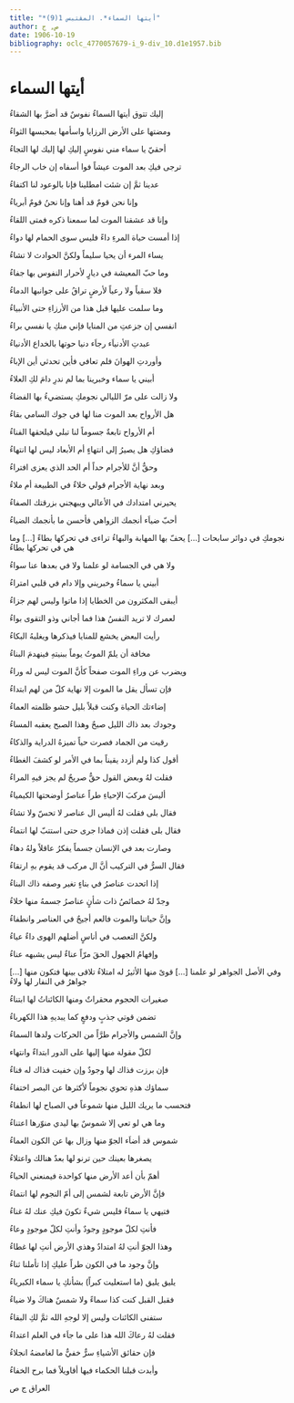 ```yaml
---
title: "*أيتها السماء*. المقتبس 1(9)"
author: ص, ج
date: 1906-10-19
bibliography: oclc_4770057679-i_9-div_10.d1e1957.bib
---
```




#  أيتها السماء 


 إليك تتوق أيتها السماءُ   نفوسٌ قد أضرَّ بها الشقاءُ  

 ومضتها على الأرض الرزايا   واسأمها بمحبسها الثواءُ  

 أحقيّ يا سماء مني نفوسٍ   إليكِ لها إليك لها التجاءُ  

 ترجى فيكِ بعد الموت عيشاً   فوا أسفاه إن خاب الرجاءُ  

 عدينا ثمَّ إن شئت امطلينا   فإنا بالوعود لنا اكتفاءُ  

 وإنا نحن قومٌ قد أهنا   وإنا نحنُ قومٌ أبرياءُ  

 وإنا قد عشقنا الموت لما   سمعنا ذكره فمتى اللقاءُ  

 إذا أمست حياة المرءِ داءً   فليس سوى الحمام لها دواءُ  

 يساء المرء أن يحيا سليماً   ولكنَّ الحوادث لا تشاءُ  

 وما حبّ المعيشة في ديارٍ   لأحرار النفوس بها جفاءُ  

 فلا سقياً ولا رعياً لأرضٍ   تراقُ على جوانبها الدماءُ  

 وما سلمت عليها قبل هذا   من الأرزاءِ حتى الأنبياءُ  

 انفسي إن جزعتِ من المنايا   فإني منكِ يا نفسي براءُ  

 عبدتِ الأدنياَء رجاَء دنيا   حوتها بالخداع الأدنياءُ  

 وأوردتِ الهوانَ فلم تعافي   فأين تحدثي أين الإباءُ  

 أبيني يا سماء وخبرينا   بما لم ندرِ دامَ لكِ العلاءُ  

 ولا زالت على مرّ الليالي   نجومكِ يستضيءُ بها الفضاءُ  

 هل الأرواح بعد الموت منا   لها في جوك السامي بقاءُ  

 أم الأرواح تابعةٌ جسوماً   لنا تبلي فيلحقها الفناءُ  

 فضاؤكِ هل يصيرُ إلى انتهاءٍ   أم الأبعاد ليس لها انتهاءُ  

 وحقٌّ أنَّ للأجرام حداً   أم الحد الذي يعزى افتراءُ  

 وبعد نهاية الأجرام قولي   خلاءٌ في الطبيعة أم ملاءُ  

 يحيرني امتدادك في الأعالي   ويبهجني بزرقتك الصفاءُ  

 أحبّ ضياَء أنجمك الزواهي   فأحسن ما بأنجمك الضياءُ  

 نجومكِ في دوائر سابحات  [...]  يحفّ بها المهابة والبهاءُ    تراءى في تحركها بطاءً  [...]  وما هي في تحركها بطاءُ 

 ولا هي في الجسامة لو علمنا   ولا في بعدها عنا سواءُ  

 أبيني يا سماءُ وخبريني   وإلا دام في قلبي امتراءُ  

 أيبقى المكثرون من الخطايا   إذا ماتوا وليس لهم جزاءُ  

 لعمرك لا تريد النفسُ هذا   فما أجاني وذو التقوى بواءُ  

 رأيت البعض يخشع للمنايا   فيذكرها ويغلبهُ البكاءُ  

 مخافة أن يلمّ الموتُ يوماً   ببنيتهِ فينهدمَ البناءُ  

 ويضرب عن وراءِ الموت صفحاً   كأنَّ الموت ليس له وراءُ  

 فإن تسأل يقل ما الموت إلا   نهاية كلّ من لهم ابتداءُ  

 إضاءتك الحياة وكنت قبلاً   بليل حشو ظلمته العماءُ  

 وجودك بعد ذاك الليل صبحٌ   وهذا الصبح يعقبه المساءُ  

 رقيت من الجماد فصرت حياً   تميزهُ الدراية والذكاءُ  

 أقول كذا ولم أزدد يقيناً   بما في الأمر لو كشفَ الغطاءُ  

 فقلت لهُ وبعض القول حقٌّ   صريحٌ لم يجز فيهِ المراءُ  

 أليسَ مركبَ الإحياءِ طراً   عناصرُ أوضحتها الكيمياءُ  

 فقال بلى فقلت لهُ أليس ال   عناصر لا تحسّ ولا تشاءُ  

 فقال بلى فقلت إذن فماذا   جرى حتى استتبّ لها انتماءُ  

 وصارت بعد في الإنسان جسماً   يفكرُ عاقلاً ولهُ دهاءُ  

 فقال السرُّ في التركيب أنَّ ال   مركب قد يقوم بهِ ارتقاءُ  

 إذا اتحدت عناصرُ في بناءٍ   تغير وصفه ذاك البناءُ  

 وجدّ لهُ خصائصُ ذات شأنٍ   عناصرُ جسمهُ منها خلاءُ  

 وإنَّ حياتنا والموت فالعم   أجيجٌ في العناصر وانطفاءُ  

 ولكنَّ التعصب في أناسٍ   أضلهم الهوى داءٌ عياءُ  

 وإفهامُ الجهول الحقَ مرّاً   عناءٌ ليس يشبهه عناءُ  

 وفي الأصل الجواهر لو علمنا  [...]  قوىً منها الأثيرُ له امتلاءُ    تلاقى بينها فتكون منها  [...]  جواهرُ في النفار لها ولاءُ 

 صغيرات الحجوم محقراتٌ   ومنها الكائناتُ لها ابتناءُ  

 تضمن قوتي جذبٍ ودفعٍ   كما يبديهِ هذا الكهرباءُ  

 وإنَّ الشمس والأجرام طرَّاً   من الحركات ولدها السماءُ  

 لكلّ مقولة منها إليها   على الدور ابتداءٌ وانتهاء  

 فإن برزت فذاك لها وجودٌ   وإن خفيت فذاك له فناءُ  

 سماؤك هذهِ تحوي نجوماً   لأكثرها عن البصر اختفاءُ  

 فتحسب ما يريك الليل منها   شموعاً في الصباح لها انطفاءُ  

 وما هي لو تعي إلا شموسٌ   بها ليدي منوّرها اعتناءُ  

 شموس قد أضاَء الجوّ منها   وزال بها عن الكون العماءُ  

 يصغرها بعينك حين ترنو   لها بعدٌ هنالك واعتلاءُ  

 أهمّ بأن أعد الأرض منها   كواحدة فيمنعني الحياءُ  

 فإنَّ الأرض تابعة لشمس   إلى أمّ النجوم لها انتماءُ  

 فتيهي يا سماءُ فليس شيءٌ   تكونَ فيكِ عنك لهُ غناءُ  

 فأنتِ لكلّ موجودٍ وجودٌ   وأنتِ لكلّ موجودٍ وعاءُ  

 وهذا الجوّ أنتِ لهُ امتدادٌ   وهذي الأرض أنتِ لها غطاءُ  

 وإنَّ وجود ما في الكون طراً   عليكِ إذا تأملنا ثناءُ  

 يليق يليق (ما استعليت كبراً)   بشأنكِ يا سماء الكبرياءُ  

 فقبل القبل كنت كذا سماءً   ولا شمسٌ هناكَ ولا ضياءُ  

 ستفنى الكائنات وليس إلا   لوجهِ الله ثمَّ لكِ البقاءُ  

 فقلت لهُ رعاكَ الله هذا   على ما جاَء في العلم اعتداءُ  

 فإن حقائق الأشياءِ سرٌّ   خفيٌّ ما لغامضهُ انجلاءُ  

 وأبدت قبلنا الحكماء فيها   أقاويلاً فما برح الخفاءُ  

 العراق  ج  ص  
